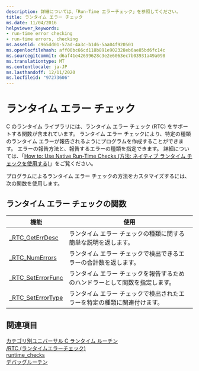 ```yaml
---
description: 詳細については、「Run-Time エラーチェック」を参照してください。
title: ランタイム エラー チェック
ms.date: 11/04/2016
helpviewer_keywords:
- run-time error checking
- run-time errors, checking
ms.assetid: c965dd01-57ad-4a3c-b1d6-5aa04f920501
ms.openlocfilehash: aff00bc66cd118b891e902328eb6ae85bd6fc14c
ms.sourcegitcommit: d6af41e42699628c3e2e6063ec7b03931a49a098
ms.translationtype: MT
ms.contentlocale: ja-JP
ms.lasthandoff: 12/11/2020
ms.locfileid: "97273606"
---
```

# <a name="run-time-error-checking"></a>ランタイム エラー チェック

C のランタイム ライブラリには、ランタイム エラー チェック (RTC) をサポートする関数が含まれています。 ランタイム エラー チェックにより、特定の種類のランタイム エラーが報告されるようにプログラムを作成することができます。 エラーの報告方法と、報告するエラーの種類を指定できます。 詳細については、「[How to: Use Native Run-Time Checks (方法: ネイティブ ランタイム チェックを使用する)](/visualstudio/debugger/how-to-use-native-run-time-checks)」をご覧ください。

プログラムによるランタイム エラー チェックの方法をカスタマイズするには、次の関数を使用します。

## <a name="run-time-error-checking-functions"></a>ランタイム エラー チェックの関数

|機能|使用|
|--------------|---------|
|[_RTC_GetErrDesc](../c-runtime-library/reference/rtc-geterrdesc.md)|ランタイム エラー チェックの種類に関する簡単な説明を返します。|
|[_RTC_NumErrors](../c-runtime-library/reference/rtc-numerrors.md)|ランタイム エラー チェックで検出できるエラーの合計数を返します。|
|[_RTC_SetErrorFunc](../c-runtime-library/reference/rtc-seterrorfunc.md)|ランタイム エラー チェックを報告するためのハンドラーとして関数を指定します。|
|[_RTC_SetErrorType](../c-runtime-library/reference/rtc-seterrortype.md)|ランタイム エラー チェックで検出されたエラーを特定の種類に関連付けます。|

## <a name="see-also"></a>関連項目

[カテゴリ別ユニバーサル C ランタイム ルーチン](../c-runtime-library/run-time-routines-by-category.md)<br/>
[/RTC (ランタイムエラーチェック)](../build/reference/rtc-run-time-error-checks.md)<br/>
[runtime_checks](../preprocessor/runtime-checks.md)<br/>
[デバッグルーチン](../c-runtime-library/debug-routines.md)<br/>
